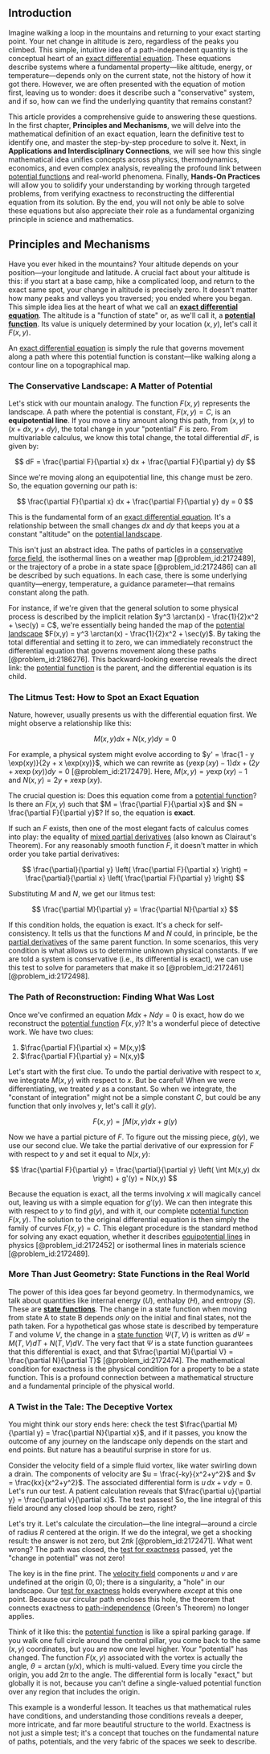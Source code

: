 ## Introduction
Imagine walking a loop in the mountains and returning to your exact starting point. Your net change in altitude is zero, regardless of the peaks you climbed. This simple, intuitive idea of a path-independent quantity is the conceptual heart of an [exact differential equation](@article_id:275911). These equations describe systems where a fundamental property—like altitude, energy, or temperature—depends only on the current state, not the history of how it got there. However, we are often presented with the equation of motion first, leaving us to wonder: does it describe such a "conservative" system, and if so, how can we find the underlying quantity that remains constant?

This article provides a comprehensive guide to answering these questions. In the first chapter, **Principles and Mechanisms**, we will delve into the mathematical definition of an exact equation, learn the definitive test to identify one, and master the step-by-step procedure to solve it. Next, in **Applications and Interdisciplinary Connections**, we will see how this single mathematical idea unifies concepts across physics, thermodynamics, economics, and even complex analysis, revealing the profound link between [potential functions](@article_id:175611) and real-world phenomena. Finally, **Hands-On Practices** will allow you to solidify your understanding by working through targeted problems, from verifying exactness to reconstructing the differential equation from its solution. By the end, you will not only be able to solve these equations but also appreciate their role as a fundamental organizing principle in science and mathematics.

## Principles and Mechanisms

Have you ever hiked in the mountains? Your altitude depends on your position—your longitude and latitude. A crucial fact about your altitude is this: if you start at a base camp, hike a complicated loop, and return to the exact same spot, your change in altitude is precisely zero. It doesn't matter how many peaks and valleys you traversed; you ended where you began. This simple idea lies at the heart of what we call an **[exact differential equation](@article_id:275911)**. The altitude is a "function of state" or, as we'll call it, a **[potential function](@article_id:268168)**. Its value is uniquely determined by your location $(x,y)$, let's call it $F(x,y)$.

An [exact differential equation](@article_id:275911) is simply the rule that governs movement along a path where this potential function is constant—like walking along a contour line on a topographical map.

### The Conservative Landscape: A Matter of Potential

Let's stick with our mountain analogy. The function $F(x,y)$ represents the landscape. A path where the potential is constant, $F(x,y) = C$, is an **equipotential line**. If you move a tiny amount along this path, from $(x,y)$ to $(x+dx, y+dy)$, the total change in your "potential" $F$ is zero. From multivariable calculus, we know this total change, the total differential $dF$, is given by:

$$
dF = \frac{\partial F}{\partial x} dx + \frac{\partial F}{\partial y} dy
$$

Since we're moving along an equipotential line, this change must be zero. So, the equation governing our path is:

$$
\frac{\partial F}{\partial x} dx + \frac{\partial F}{\partial y} dy = 0
$$

This is the fundamental form of an [exact differential equation](@article_id:275911). It's a relationship between the small changes $dx$ and $dy$ that keeps you at a constant "altitude" on the [potential landscape](@article_id:270502).

This isn't just an abstract idea. The paths of particles in a [conservative force field](@article_id:166632), the isothermal lines on a weather map [@problem_id:2172489], or the trajectory of a probe in a state space [@problem_id:2172486] can all be described by such equations. In each case, there is some underlying quantity—energy, temperature, a guidance parameter—that remains constant along the path.

For instance, if we're given that the general solution to some physical process is described by the implicit relation $y^3 \arctan(x) - \frac{1}{2}x^2 + \sec(y) = C$, we're essentially being handed the map of the [potential landscape](@article_id:270502) $F(x,y) = y^3 \arctan(x) - \frac{1}{2}x^2 + \sec(y)$. By taking the total differential and setting it to zero, we can immediately reconstruct the differential equation that governs movement along these paths [@problem_id:2186276]. This backward-looking exercise reveals the direct link: the [potential function](@article_id:268168) is the parent, and the differential equation is its child.

### The Litmus Test: How to Spot an Exact Equation

Nature, however, usually presents us with the differential equation first. We might observe a relationship like this:

$$
M(x,y) dx + N(x,y) dy = 0
$$

For example, a physical system might evolve according to $y' = \frac{1 - y \exp(xy)}{2y + x \exp(xy)}$, which we can rewrite as $(y\exp(xy) - 1)dx + (2y + x\exp(xy))dy = 0$ [@problem_id:2172479]. Here, $M(x,y) = y\exp(xy) - 1$ and $N(x,y) = 2y + x\exp(xy)$.

The crucial question is: Does this equation come from a [potential function](@article_id:268168)? Is there an $F(x,y)$ such that $M = \frac{\partial F}{\partial x}$ and $N = \frac{\partial F}{\partial y}$? If so, the equation is **exact**.

If such an $F$ exists, then one of the most elegant facts of calculus comes into play: the equality of [mixed partial derivatives](@article_id:138840) (also known as Clairaut's Theorem). For any reasonably smooth function $F$, it doesn't matter in which order you take partial derivatives:

$$
\frac{\partial}{\partial y} \left( \frac{\partial F}{\partial x} \right) = \frac{\partial}{\partial x} \left( \frac{\partial F}{\partial y} \right)
$$

Substituting $M$ and $N$, we get our litmus test:

$$
\frac{\partial M}{\partial y} = \frac{\partial N}{\partial x}
$$

If this condition holds, the equation is exact. It's a check for self-consistency. It tells us that the functions $M$ and $N$ could, in principle, be the [partial derivatives](@article_id:145786) of the same parent function. In some scenarios, this very condition is what allows us to determine unknown physical constants. If we are told a system is conservative (i.e., its differential is exact), we can use this test to solve for parameters that make it so [@problem_id:2172461] [@problem_id:2172498].

### The Path of Reconstruction: Finding What Was Lost

Once we've confirmed an equation $Mdx + Ndy = 0$ is exact, how do we reconstruct the [potential function](@article_id:268168) $F(x,y)$? It's a wonderful piece of detective work. We have two clues:

1.  $\frac{\partial F}{\partial x} = M(x,y)$
2.  $\frac{\partial F}{\partial y} = N(x,y)$

Let's start with the first clue. To undo the partial derivative with respect to $x$, we integrate $M(x,y)$ with respect to $x$. But be careful! When we were differentiating, we treated $y$ as a constant. So when we integrate, the "constant of integration" might not be a simple constant $C$, but could be any function that only involves $y$, let's call it $g(y)$.

$$
F(x,y) = \int M(x,y) dx + g(y)
$$

Now we have a partial picture of $F$. To figure out the missing piece, $g(y)$, we use our second clue. We take the partial derivative of our expression for $F$ with respect to $y$ and set it equal to $N(x,y)$:

$$
\frac{\partial F}{\partial y} = \frac{\partial}{\partial y} \left( \int M(x,y) dx \right) + g'(y) = N(x,y)
$$

Because the equation is exact, all the terms involving $x$ will magically cancel out, leaving us with a simple equation for $g'(y)$. We can then integrate this with respect to $y$ to find $g(y)$, and with it, our complete [potential function](@article_id:268168) $F(x,y)$. The solution to the original differential equation is then simply the family of curves $F(x,y) = C$. This elegant procedure is the standard method for solving any exact equation, whether it describes [equipotential lines](@article_id:276389) in physics [@problem_id:2172452] or isothermal lines in materials science [@problem_id:2172489].

### More Than Just Geometry: State Functions in the Real World

The power of this idea goes far beyond geometry. In thermodynamics, we talk about quantities like internal energy ($U$), enthalpy ($H$), and entropy ($S$). These are **[state functions](@article_id:137189)**. The change in a state function when moving from state A to state B depends *only* on the initial and final states, not the path taken. For a hypothetical gas whose state is described by temperature $T$ and volume $V$, the change in a [state function](@article_id:140617) $\Psi(T,V)$ is written as $d\Psi = M(T, V) dT + N(T, V) dV$. The very fact that $\Psi$ is a state function guarantees that this differential is exact, and that $\frac{\partial M}{\partial V} = \frac{\partial N}{\partial T}$ [@problem_id:2172474]. The mathematical condition for exactness is the physical condition for a property to be a state function. This is a profound connection between a mathematical structure and a fundamental principle of the physical world.

### A Twist in the Tale: The Deceptive Vortex

You might think our story ends here: check the test $\frac{\partial M}{\partial y} = \frac{\partial N}{\partial x}$, and if it passes, you know the outcome of any journey on the landscape only depends on the start and end points. But nature has a beautiful surprise in store for us.

Consider the velocity field of a simple fluid vortex, like water swirling down a drain. The components of velocity are $u = \frac{-ky}{x^2+y^2}$ and $v = \frac{kx}{x^2+y^2}$. The associated differential form is $u\,dx + v\,dy = 0$. Let's run our test. A patient calculation reveals that $\frac{\partial u}{\partial y} = \frac{\partial v}{\partial x}$. The test passes! So, the line integral of this field around any closed loop should be zero, right?

Let's try it. Let's calculate the circulation—the line integral—around a circle of radius $R$ centered at the origin. If we do the integral, we get a shocking result: the answer is not zero, but $2\pi k$ [@problem_id:2172471]. What went wrong? The path was closed, the [test for exactness](@article_id:168189) passed, yet the "change in potential" was not zero!

The key is in the fine print. The [velocity field](@article_id:270967) components $u$ and $v$ are undefined at the origin $(0,0)$; there is a singularity, a "hole" in our landscape. Our [test for exactness](@article_id:168189) holds everywhere *except* at this one point. Because our circular path encloses this hole, the theorem that connects exactness to [path-independence](@article_id:163256) (Green's Theorem) no longer applies.

Think of it like this: the [potential function](@article_id:268168) is like a spiral parking garage. If you walk one full circle around the central pillar, you come back to the same $(x,y)$ coordinates, but you are now one level higher. Your "potential" has changed. The function $F(x,y)$ associated with the vortex is actually the angle, $\theta = \arctan(y/x)$, which is multi-valued. Every time you circle the origin, you add $2\pi$ to the angle. The differential form is locally "exact," but globally it is not, because you can't define a single-valued potential function over any region that includes the origin.

This example is a wonderful lesson. It teaches us that mathematical rules have conditions, and understanding those conditions reveals a deeper, more intricate, and far more beautiful structure to the world. Exactness is not just a simple test; it's a concept that touches on the fundamental nature of paths, potentials, and the very fabric of the spaces we seek to describe.